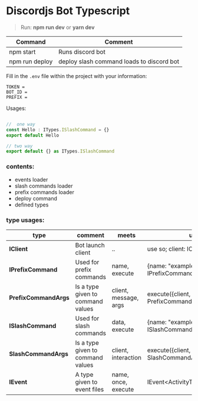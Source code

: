 # Discordjs Bot Typescript

> Run: **npm run dev** or **yarn dev**

| Command | Comment |
| ------ | ------ | 
| npm start | Runs discord bot |
| npm run deploy | deploy slash command loads to discord bot |

Fill in the ` .env ` file within the project with your information:

```
TOKEN = 
BOT_ID = 
PREFIX = 
```

Usages:

```js

//  one way
const Hello : ITypes.ISlashCommand = {}
export default Hello

// two way
export default {} as ITypes.ISlashCommand

```


### contents:
* events loader
* slash commands loader
* prefix commands loader
* deploy command
* defined types

### type usages:
| type | comment | meets | use |
| ------ | ------ | ------ | ------ |
| **IClient** | Bot launch client | .. | use so; client: IClient |
| **IPrefixCommand** | Used for prefix commands | name, execute | {name: "exampleCommand"} as IPrefixCommand |
| **PrefixCommandArgs** | Is a type given to command values | client, message, args | execute({client, message, args} : PrefixCommandArgs){} |
| **ISlashCommand** | Used for slash commands | data, execute | {name: "exampleCommand"} as ISlashCommand |
| **SlashCommandArgs** | Is a type given to command values | client, interaction | execute({client, interaction} : SlashCommandArgs){} |
| **IEvent** | A type given to event files | name, once, execute | IEvent<ActivityType.ClientReady> |


